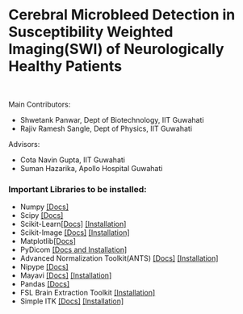 # Cerebral Microbleed Detection in Susceptibility Weighted Imaging(SWI) of Neurologically Healthy Patients
</br>
<p>Main Contributors:
<ul>
  <li>Shwetank Panwar, Dept of Biotechnology, IIT Guwahati</li>
  <li>Rajiv Ramesh Sangle, Dept of Physics, IIT Guwahati</li>
</ul>
Advisors:
<ul>
  <li>Cota Navin Gupta, IIT Guwahati</li>
  <li>Suman Hazarika, Apollo Hospital Guwahati</li>
</ul>  
</p>  

<h3>Important Libraries to be installed:</h3>
<ul>
  <li>Numpy <a href = "https://numpy.org">[Docs]</a></li>
  <li>Scipy <a href = "https://www.scipy.org">[Docs]</a></li>
  <li>Scikit-Learn<a href = "https://scikit-learn.org/stable/" target = "_blank">[Docs]</a> <a href = "https://scikit-learn.org/stable/install.html"  target = "_blank">[Installation]</a></li>
  <li>Scikit-Image <a href = "https://scikit-image.org/docs/stable/">[Docs]</a> <a href = "https://pypi.org/project/scikit-image/">[Installation]</a></li>
  <li>Matplotlib<a href = "https://matplotlib.org">[Docs]</a></li>
  <li>PyDicom <a href = "https://pydicom.github.io/pydicom/stable/getting_started.html">[Docs and Installation]</a></li>
  <li>Advanced Normalization Toolkit(ANTS) <a href = "http://stnava.github.io/ANTs/">[Docs]</a> <a href = "https://github.com/ANTsX/ANTsPy/blob/master/tutorials/InstallingANTsPy.md">[Installation]</a></li>
  <li>Nipype <a href = "https://nipype.readthedocs.io/en/latest/">[Docs]</a></li>
  <li>Mayavi <a href = "https://docs.enthought.com/mayavi/mayavi/auto/mlab_helper_functions.html#mayavi.mlab.imshow">[Docs]</a> <a href = "https://pypi.org/project/mayavi/">[Installation]</a></li>
  <li>Pandas <a href = "https://pandas.pydata.org">[Docs]</a></li>
  <li>FSL Brain Extraction Toolkit <a href = "https://fsl.fmrib.ox.ac.uk/fsl/fslwiki/FslInstallation/MacOsX">[Installation]</a></li>
  <li>Simple ITK <a href = "http://insightsoftwareconsortium.github.io/SimpleITK-Notebooks/Python_html/30_Segmentation_Region_Growing.html">[Docs]</a> <a href = "https://pypi.org/project/SimpleITK/">[Installation]</a></li>
</ul>  
